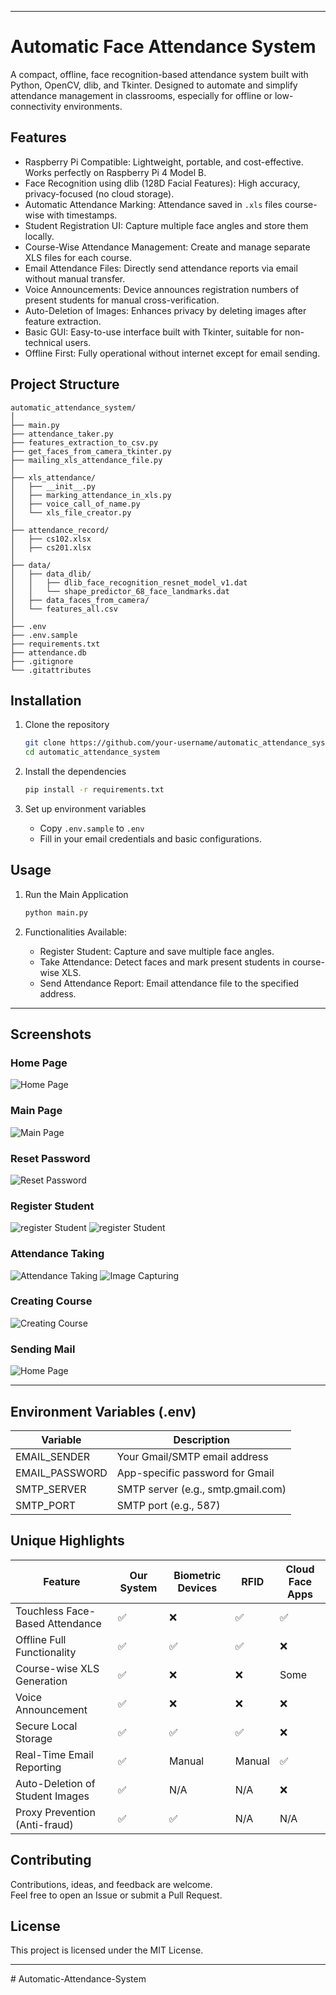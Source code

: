 
---
# Automatic Face Attendance System

A compact, offline, face recognition-based attendance system built with Python, OpenCV, dlib, and Tkinter. Designed to automate and simplify attendance management in classrooms, especially for offline or low-connectivity environments.

## Features

- Raspberry Pi Compatible: Lightweight, portable, and cost-effective. Works perfectly on Raspberry Pi 4 Model B.
- Face Recognition using dlib (128D Facial Features): High accuracy, privacy-focused (no cloud storage).
- Automatic Attendance Marking: Attendance saved in `.xls` files course-wise with timestamps.
- Student Registration UI: Capture multiple face angles and store them locally.
- Course-Wise Attendance Management: Create and manage separate XLS files for each course.
- Email Attendance Files: Directly send attendance reports via email without manual transfer.
- Voice Announcements: Device announces registration numbers of present students for manual cross-verification.
- Auto-Deletion of Images: Enhances privacy by deleting images after feature extraction.
- Basic GUI: Easy-to-use interface built with Tkinter, suitable for non-technical users.
- Offline First: Fully operational without internet except for email sending.

## Project Structure

```
automatic_attendance_system/
│
├── main.py
├── attendance_taker.py
├── features_extraction_to_csv.py
├── get_faces_from_camera_tkinter.py
├── mailing_xls_attendance_file.py
│
├── xls_attendance/
│   ├── __init__.py
│   ├── marking_attendance_in_xls.py
│   ├── voice_call_of_name.py
│   └── xls_file_creator.py
│
├── attendance_record/
│   ├── cs102.xlsx
│   ├── cs201.xlsx
│
├── data/
│   ├── data_dlib/
│   │   ├── dlib_face_recognition_resnet_model_v1.dat
│   │   └── shape_predictor_68_face_landmarks.dat
│   ├── data_faces_from_camera/
│   └── features_all.csv
│
├── .env
├── .env.sample
├── requirements.txt
├── attendance.db
├── .gitignore
└── .gitattributes
```

## Installation

1. Clone the repository
   ```bash
   git clone https://github.com/your-username/automatic_attendance_system.git
   cd automatic_attendance_system
   ```

2. Install the dependencies
   ```bash
   pip install -r requirements.txt
   ```

3. Set up environment variables
   - Copy `.env.sample` to `.env`
   - Fill in your email credentials and basic configurations.

## Usage

1. Run the Main Application
   ```bash
   python main.py
   ```

2. Functionalities Available:
   - Register Student: Capture and save multiple face angles.
   - Take Attendance: Detect faces and mark present students in course-wise XLS.
   - Send Attendance Report: Email attendance file to the specified address.

---
## Screenshots
### Home Page
![Home Page](./screenshots/home_page.png)

### Main Page
![Main Page](./screenshots/main_page.png)

### Reset Password
![Reset Password](./screenshots/reset_password.png)

### Register Student
![register Student](./screenshots/register_student.png)
![register Student](./screenshots/student_register_image.png)

### Attendance Taking
![Attendance Taking](./screenshots/home_page.png)
![Image Capturing](./screenshots/attendance_page.png)

### Creating Course
![Creating Course](./screenshots/create_course.png)

### Sending Mail
![Home Page](./screenshots/sending_mail.png)


---
## Environment Variables (.env)

| Variable            | Description                          |
|---------------------|--------------------------------------|
| EMAIL_SENDER         | Your Gmail/SMTP email address        |
| EMAIL_PASSWORD       | App-specific password for Gmail     |
| SMTP_SERVER          | SMTP server (e.g., smtp.gmail.com)   |
| SMTP_PORT            | SMTP port (e.g., 587)                |

## Unique Highlights

| Feature                          | Our System | Biometric Devices | RFID | Cloud Face Apps |
|-----------------------------------|------------|-------------------|------|-----------------|
| Touchless Face-Based Attendance  | ✅          | ❌                 | ✅    | ✅               |
| Offline Full Functionality        | ✅          | ✅                 | ✅    | ❌               |
| Course-wise XLS Generation        | ✅          | ❌                 | ❌    | Some            |
| Voice Announcement                | ✅          | ❌                 | ❌    | ❌               |
| Secure Local Storage              | ✅          | ✅                 | ✅    | ❌               |
| Real-Time Email Reporting         | ✅          | Manual            | Manual| ✅               |
| Auto-Deletion of Student Images   | ✅          | N/A               | N/A  | ❌               |
| Proxy Prevention (Anti-fraud)     | ✅          | ✅                 | N/A  | N/A             |

## Contributing

Contributions, ideas, and feedback are welcome.  
Feel free to open an Issue or submit a Pull Request.

## License

This project is licensed under the MIT License.

---
#   A u t o m a t i c - A t t e n d a n c e - S y s t e m  
 